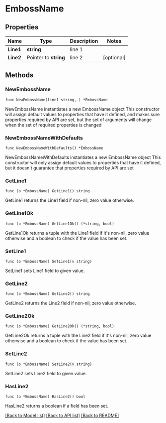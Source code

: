 # EmbossName

## Properties

Name | Type | Description | Notes
------------ | ------------- | ------------- | -------------
**Line1** | **string** | line 1 | 
**Line2** | Pointer to **string** | line 2 | [optional] 

## Methods

### NewEmbossName

`func NewEmbossName(line1 string, ) *EmbossName`

NewEmbossName instantiates a new EmbossName object
This constructor will assign default values to properties that have it defined,
and makes sure properties required by API are set, but the set of arguments
will change when the set of required properties is changed

### NewEmbossNameWithDefaults

`func NewEmbossNameWithDefaults() *EmbossName`

NewEmbossNameWithDefaults instantiates a new EmbossName object
This constructor will only assign default values to properties that have it defined,
but it doesn't guarantee that properties required by API are set

### GetLine1

`func (o *EmbossName) GetLine1() string`

GetLine1 returns the Line1 field if non-nil, zero value otherwise.

### GetLine1Ok

`func (o *EmbossName) GetLine1Ok() (*string, bool)`

GetLine1Ok returns a tuple with the Line1 field if it's non-nil, zero value otherwise
and a boolean to check if the value has been set.

### SetLine1

`func (o *EmbossName) SetLine1(v string)`

SetLine1 sets Line1 field to given value.


### GetLine2

`func (o *EmbossName) GetLine2() string`

GetLine2 returns the Line2 field if non-nil, zero value otherwise.

### GetLine2Ok

`func (o *EmbossName) GetLine2Ok() (*string, bool)`

GetLine2Ok returns a tuple with the Line2 field if it's non-nil, zero value otherwise
and a boolean to check if the value has been set.

### SetLine2

`func (o *EmbossName) SetLine2(v string)`

SetLine2 sets Line2 field to given value.

### HasLine2

`func (o *EmbossName) HasLine2() bool`

HasLine2 returns a boolean if a field has been set.


[[Back to Model list]](../README.md#documentation-for-models) [[Back to API list]](../README.md#documentation-for-api-endpoints) [[Back to README]](../README.md)


